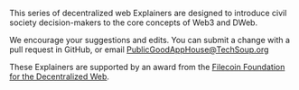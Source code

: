 This series of decentralized web Explainers are designed to introduce civil society decision-makers to the core concepts of Web3 and DWeb.

We encourage your suggestions and edits. You can submit a change with a pull request in GitHub, or email PublicGoodAppHouse@TechSoup.org

These Explainers are supported by an award from the [﻿Filecoin Foundation for the Decentralized Web](https://ffdweb.org/).
